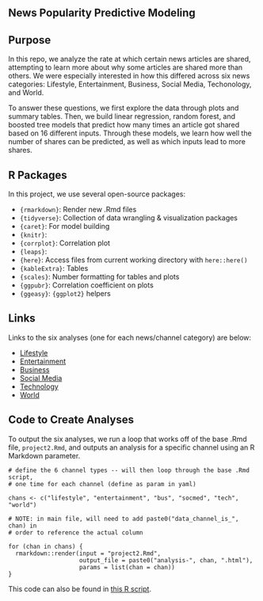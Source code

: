 ## News Popularity Predictive Modeling

## Purpose

In this repo, we analyze the rate at which certain news articles are shared, attempting to learn more about why some articles are shared more than others. We were especially interested in how this differed across six news categories: Lifestyle, Entertainment, Business, Social Media, Techonology, and World. 

To answer these questions, we first explore the data through plots and summary tables. Then, we build linear regression, random forest, and boosted tree models that predict how many times an article got shared based on 16 different inputs. Through these models, we learn how well the number of shares can be predicted, as well as which inputs lead to more shares.

## R Packages

In this project, we use several open-source packages:

- `{rmarkdown}`: Render new .Rmd files
- `{tidyverse}`: Collection of data wrangling & visualization packages
- `{caret}`: For model building
- `{knitr}`:
- `{corrplot}`: Correlation plot
- `{leaps}`:
- `{here}`: Access files from current working directory with `here::here()`
- `{kableExtra}`: Tables
- `{scales}`: Number formatting for tables and plots
- `{ggpubr}`: Correlation coefficient on plots
- `{ggeasy}`: `{ggplot2}` helpers

## Links

Links to the six analyses (one for each news/channel category) are below:

- [Lifestyle](analysis-lifestyle.html)
- [Entertainment](analysis-entertainment.html)
- [Business](analysis-bus.html)
- [Social Media](analysis-socmed.html)
- [Technology](analysis-tech.html)
- [World](analysis-world.html)

## Code to Create Analyses

To output the six analyses, we run a loop that works off of the base .Rmd file, `project2.Rmd`, and outputs an analysis for a specific channel using an R Markdown parameter.

```
# define the 6 channel types -- will then loop through the base .Rmd script,
# one time for each channel (define as param in yaml)

chans <- c("lifestyle", "entertainment", "bus", "socmed", "tech", "world")

# NOTE: in main file, will need to add paste0("data_channel_is_", chan) in
# order to reference the actual column

for (chan in chans) {
  rmarkdown::render(input = "project2.Rmd",
                    output_file = paste0("analysis-", chan, ".html"),
                    params = list(chan = chan))
}
```


This code can also be found in [this R script](render-the-six-analyses.R).
